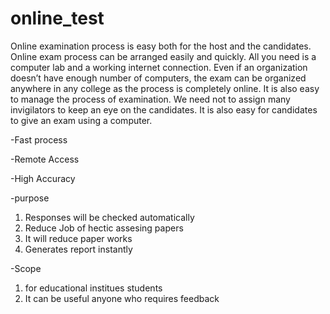# online_test

Online examination process is easy both for the host and the candidates. Online exam process can be arranged easily and quickly. All you need is a computer lab and a working internet connection. Even if an organization doesn’t have enough number of computers, the exam can be organized anywhere in any college as the process is completely online. It is also easy to manage the process of examination. We need not to assign many invigilators to keep an eye on the candidates. It is also easy for candidates to give an exam using a computer.

-Fast process

-Remote Access

-High Accuracy

-purpose
  
  1. Responses will be checked automatically
  2. Reduce Job of hectic assesing papers
  3. It will reduce paper works
  4. Generates report instantly
  
 -Scope
  
  1. for educational institues students
  2. It can be useful anyone who requires feedback
